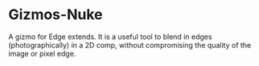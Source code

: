 # Gizmos-Nuke

A gizmo for Edge extends. It is a useful tool to blend in edges (photographically) in a 2D comp, without compromising the quality of the image or pixel edge. 
